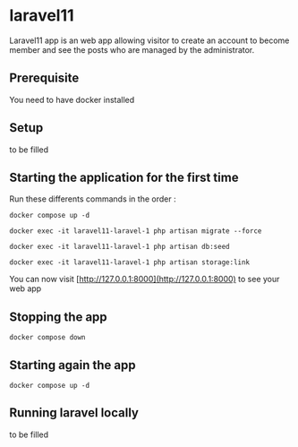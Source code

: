 # laravel11

Laravel11 app is an web app allowing visitor to create an account to become member and see the posts who are managed by the administrator.

## Prerequisite

You need to have docker installed

## Setup

to be filled

## Starting the application for the first time

Run these differents commands in the order :

```
docker compose up -d
```

```
docker exec -it laravel11-laravel-1 php artisan migrate --force
```

```
docker exec -it laravel11-laravel-1 php artisan db:seed
```

```
docker exec -it laravel11-laravel-1 php artisan storage:link
```

You can now visit [http://127.0.0.1:8000](http://127.0.0.1:8000) to see your web app

## Stopping the app

```
docker compose down
```

## Starting again the app

```
docker compose up -d
```

## Running laravel locally

to be filled